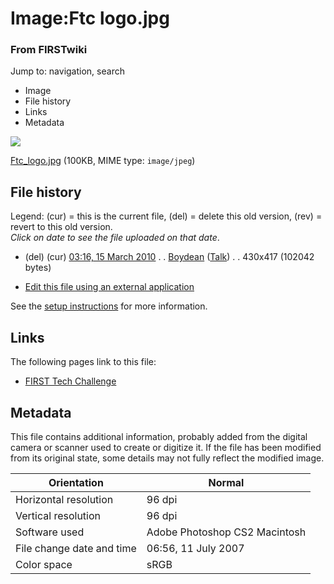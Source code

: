 

# Image:Ftc logo.jpg

### From FIRSTwiki

Jump to: navigation, search

  * Image
  * File history
  * Links
  * Metadata

![](/media/c/cb/Ftc_logo.jpg)

[Ftc_logo.jpg](/media/c/cb/Ftc_logo.jpg "Ftc logo.jpg" ) (100KB, MIME type:
`image/jpeg`)

## File history

Legend: (cur) = this is the current file, (del) = delete this old version,
(rev) = revert to this old version.  
_Click on date to see the file uploaded on that date_.

  * (del) (cur) [03:16, 15 March 2010](/media/c/cb/Ftc_logo.jpg "/media/c/cb/Ftc logo.jpg" ) . . [Boydean](/index.php/User:Boydean "User:Boydean" ) ([Talk](/index.php?title=User_talk:Boydean&action=edit "User talk:Boydean" )) . . 430x417 (102042 bytes)
  

  * [Edit this file using an external application](/index.php?title=Image:Ftc_logo.jpg&action=edit&externaledit=true&mode=file "Image:Ftc logo.jpg" )

See the [setup
instructions](http://meta.wikimedia.org/wiki/Help:External_editors
"http://meta.wikimedia.org/wiki/Help:External_editors" ) for more information.

## Links

The following pages link to this file:

  * [FIRST Tech Challenge](/index.php/FIRST_Tech_Challenge "FIRST Tech Challenge" )

## Metadata

This file contains additional information, probably added from the digital
camera or scanner used to create or digitize it. If the file has been modified
from its original state, some details may not fully reflect the modified
image.

Orientation |  Normal  
---|---  
Horizontal resolution |  96 dpi  
Vertical resolution |  96 dpi  
Software used |  Adobe Photoshop CS2 Macintosh  
File change date and time |  06:56, 11 July 2007  
Color space |  sRGB  
  
